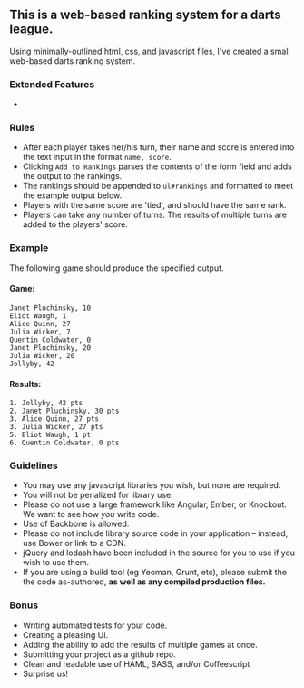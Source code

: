 This is a web-based ranking system for a darts league.
---------------------------------------

Using minimally-outlined html, css, and javascript files, I've created a small web-based darts ranking system.

### Extended Features
* 

### Rules
* After each player takes her/his turn, their name and score is entered into the text input in the format `name, score`.
* Clicking `Add to Rankings` parses the contents of the form field and adds the output to the rankings.
* The rankings should be appended to `ul#rankings` and formatted to meet the example output below.
* Players with the same score are 'tied', and should have the same rank.
* Players can take any number of turns. The results of multiple turns are added to the players' score.

### Example
The following game should produce the specified output.

#### Game:
```
Janet Pluchinsky, 10
Eliot Waugh, 1
Alice Quinn, 27
Julia Wicker, 7
Quentin Coldwater, 0
Janet Pluchinsky, 20
Julia Wicker, 20
Jollyby, 42
```

#### Results:
```
1. Jollyby, 42 pts
2. Janet Pluchinsky, 30 pts
3. Alice Quinn, 27 pts
3. Julia Wicker, 27 pts
5. Eliot Waugh, 1 pt
6. Quentin Coldwater, 0 pts
```

### Guidelines
* You may use any javascript libraries you wish, but none are required.
* You will not be penalized for library use.
* Please do not use a large framework like Angular, Ember, or Knockout. We want to see how *you* write code.
* Use of Backbone is allowed.
* Please do not include library source code in your application – instead, use Bower or link to a CDN.
* jQuery and lodash have been included in the source for you to use if you wish to use them.
* If you are using a build tool (eg Yeoman, Grunt, etc), please submit the the code as-authored, **as well as any compiled production files.**

### Bonus
* Writing automated tests for your code.
* Creating a pleasing UI.
* Adding the ability to add the results of multiple games at once.
* Submitting your project as a github repo.
* Clean and readable use of HAML, SASS, and/or Coffeescript
* Surprise us!
